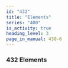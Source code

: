 ```yaml
---
id: "432"
title: "Elements"
series: "400"
is_activity: true
heading_level: 3
page_in_manual: 430-6
---
```


### 432 Elements